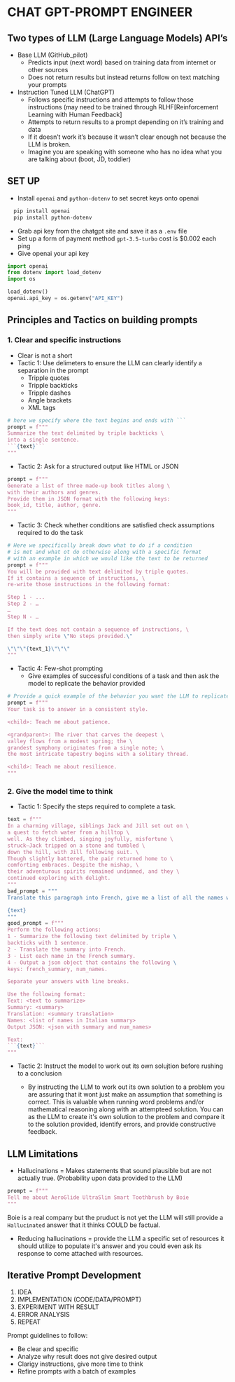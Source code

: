 # CHAT GPT-PROMPT ENGINEER

## Two types of LLM (Large Language Models) API’s

- Base LLM (GitHub_pilot)
  - Predicts input (next word) based on training data from internet or other sources
  - Does not return results but instead returns follow on text matching your prompts
- Instruction Tuned LLM (ChatGPT)
  - Follows specific instructions and attempts to follow those instructions (may need to be trained through RLHF[Reinforcement Learning with Human Feedback]
  - Attempts to return results to a prompt depending on it’s training and data
  - If it doesn’t work it’s because it wasn’t clear enough not because the LLM is broken.
  - Imagine you are speaking with someone who has no idea what you are talking about (boot, JD, toddler)

## SET UP

- Install `openai` and `python-dotenv` to set secret keys onto openai

```python
  pip install openai
  pip install python-dotenv
```

- Grab api key from the chatgpt site and save it as a `.env` file
- Set up a form of payment method `gpt-3.5-turbo` cost is $0.002 each ping
- Give openai your api key

```python
import openai
from dotenv import load_dotenv
import os

load_dotenv()
openai.api_key = os.getenv("API_KEY")
```

## Principles and Tactics on building prompts
  
### 1. Clear and specific instructions

- Clear is not a short
- Tactic 1: Use delimeters to ensure the LLM can clearly identify a separation in the prompt
  - Tripple quotes
  - Tripple backticks
  - Tripple dashes
  - Angle brackets
  - XML tags

```python
# here we specify where the text begins and ends with ```
prompt = f"""
Summarize the text delimited by triple backticks \ 
into a single sentence.
```{text}```
"""
```

- Tactic 2: Ask for a structured output like HTML or JSON

```python
prompt = f"""
Generate a list of three made-up book titles along \ 
with their authors and genres. 
Provide them in JSON format with the following keys: 
book_id, title, author, genre.
"""
```

- Tactic 3: Check whether conditions are satisfied check assumptions required to do the task

```python
# Here we specifically break down what to do if a condition 
# is met and what ot do otherwise along with a specific format
# with an example in which we would like the text to be returned
prompt = f"""
You will be provided with text delimited by triple quotes. 
If it contains a sequence of instructions, \ 
re-write those instructions in the following format:

Step 1 - ...
Step 2 - …
…
Step N - …

If the text does not contain a sequence of instructions, \ 
then simply write \"No steps provided.\"

\"\"\"{text_1}\"\"\"
"""
```

- Tactic 4: Few-shot prompting
  - Give examples of successful conditions of  a task and then ask the model to replicate the behavior provided

```python
# Provide a quick example of the behavior you want the LLM to replicate for you 
prompt = f"""
Your task is to answer in a consistent style.

<child>: Teach me about patience.

<grandparent>: The river that carves the deepest \ 
valley flows from a modest spring; the \ 
grandest symphony originates from a single note; \ 
the most intricate tapestry begins with a solitary thread.

<child>: Teach me about resilience.
"""
```

### 2. Give the model time to think

- Tactic 1: Specify the steps required to complete a task.

```python
text = f"""
In a charming village, siblings Jack and Jill set out on \ 
a quest to fetch water from a hilltop \ 
well. As they climbed, singing joyfully, misfortune \ 
struck—Jack tripped on a stone and tumbled \ 
down the hill, with Jill following suit. \ 
Though slightly battered, the pair returned home to \ 
comforting embraces. Despite the mishap, \ 
their adventurous spirits remained undimmed, and they \ 
continued exploring with delight.
"""
bad_prompt = """
Translate this paragraph into French, give me a list of all the names within the paragraph, and give me a dict with the summary and the names.

{text}
"""
good_prompt = f"""
Perform the following actions: 
1 - Summarize the following text delimited by triple \
backticks with 1 sentence.
2 - Translate the summary into French.
3 - List each name in the French summary.
4 - Output a json object that contains the following \
keys: french_summary, num_names.

Separate your answers with line breaks.

Use the following format:
Text: <text to summarize>
Summary: <summary>
Translation: <summary translation>
Names: <list of names in Italian summary>
Output JSON: <json with summary and num_names>

Text:
```{text}```
"""
```

- Tactic 2: Instruct the model to work out its own solujtion before rushing to a conclusion

  - By instructing the LLM to work out its own solution to a problem you are assuring that it wont just make an assumption that something is correct. This is valuable when running word problems and/or mathematical reasoning along with an attempteed solution. You can as the LLM to create it's own solution to the problem and compare it to the solution provided, identify errors, and provide constructive feedback.

## LLM Limitations

- Hallucinations = Makes statements that sound plausible but are not actually true. (Probability upon data provided to the LLM)

```python
prompt = f"""
Tell me about AeroGlide UltraSlim Smart Toothbrush by Boie
"""
```

Boie is a real company but the pruduct is not yet the LLM will still provide a `Hallucinated` answer that it thinks COULD be factual.

- Reducing hallucinations = provide the LLM a specific set of resources it should utilize to populate it's answer and you could even ask its response to come attached with resources.

## Iterative Prompt Development

1. IDEA
2. IMPLEMENTATION (CODE/DATA/PROMPT)
3. EXPERIMENT WITH RESULT
4. ERROR ANALYSIS
5. REPEAT

Prompt guidelines to follow:

- Be clear and specific
- Analyze why result does not give desired output
- Clarigy instructions, give more time to think
- Refine prompts with a batch of examples
